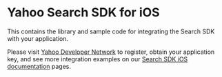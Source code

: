 Yahoo Search SDK for iOS
============================

This contains the library and sample code for integrating the Search SDK with your application.

Please visit [Yahoo Developer Network](https://developer.yahoo.com/search-sdk/) to register, obtain your application key, and see more integration examples on our [Search SDK iOS documentation](https://developer.yahoo.com/search-sdk/docs/ios/) pages.
